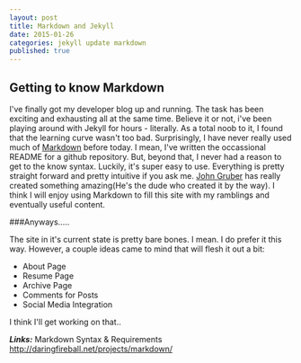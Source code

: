 ```yaml
---
layout: post
title: Markdown and Jekyll
date: 2015-01-26
categories: jekyll update markdown
published: true
---
```


## Getting to know Markdown

I've finally got my developer blog up and running. The task has been exciting and exhausting all at the same time. Believe it or not, i've been playing around with Jekyll for hours - literally. As a total noob to it, I found that the learning curve wasn't too bad. Surprisingly, I have never really used much of [Markdown](http://daringfireball.net/projects/markdown/ "Markdown") before today. I mean, I've written the occassional README for a github repository. But, beyond that, I never had a reason to get to the know syntax. Luckily, it's super easy to use. Everything is pretty straight forward and pretty intuitive if you ask me. [John Gruber](http://en.wikipedia.org/wiki/John_Gruber "John Gruber") has really created something amazing(He's the dude who created it by the way). I think I will enjoy using Markdown to fill this site with my ramblings and eventually useful content. 

###Anyways.....

The site in it's current state is pretty bare bones. I mean. I do prefer it this way. However, a couple ideas came to mind that will flesh it out a bit:

- About Page
- Resume Page
- Archive Page
- Comments for Posts
- Social Media Integration

I think I'll get working on that.. 

***Links:***
Markdown Syntax & Requirements <http://daringfireball.net/projects/markdown/>
